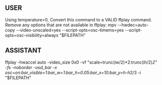 ## USER
Using temperature=0, Convert this command to a VALID ffplay command. Remove any options that are not available in ffplay:
mpv --hwdec=auto-copy --video-unscaled=yes --script-opts=osc-timems=yes --script-opts=osc-visibility=always "$FILEPATH"

## ASSISTANT


ffplay -hwaccel auto -video_size 0x0 -vf "scale=trunc(iw/2)*2:trunc(ih/2)*2" -fs -noborder -osd_bar -x osc=on:bar_visible=1:bar_w=1:bar_h=0.05:bar_x=10:bar_y=h-h*2/3 -i "$FILEPATH"